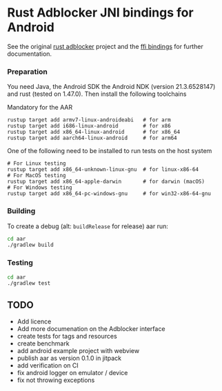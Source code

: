 # Rust Adblocker JNI bindings for Android

See the original [rust adblocker](https://github.com/brave/adblock-rust) project and the [ffi bindings](https://github.com/brave/adblock-rust-ffi) for further documentation.

### Preparation 

You need Java, the Android SDK the Android NDK (version 21.3.6528147) and rust (tested on 1.47.0).
Then install the following toolchains


Mandatory for the AAR
```
rustup target add armv7-linux-androideabi   # for arm
rustup target add i686-linux-android        # for x86
rustup target add x86_64-linux-android      # for x86_64
rustup target add aarch64-linux-android     # for arm64
```

One of the following need to be installed to run tests on the host system
```
# For Linux testing
rustup target add x86_64-unknown-linux-gnu  # for linux-x86-64
# For MacOS testing
rustup target add x86_64-apple-darwin       # for darwin (macOS)
# For Windows testing
rustup target add x86_64-pc-windows-gnu     # for win32-x86-64-gnu
```

### Building

To create a debug (alt: `buildRelease` for release) aar run:

```bash
cd aar
./gradlew build
```

### Testing

```bash
cd aar
./gradlew test
```

## TODO

- Add licence
- Add more documenation on the Adblocker interface
- create tests for tags and resources
- create benchmark
- add android example project with webview 
- publish aar as version 0.1.0 in jitpack
- add verification on CI
- fix android logger on emulator / device
- fix not throwing exceptions

 